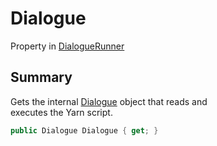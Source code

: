 # Dialogue

Property in [DialogueRunner](yarn.unity.dialoguerunner.md)

## Summary

Gets the internal [Dialogue](yarn.unity.dialoguerunner.dialogue.md) object that reads and\
executes the Yarn script.

```csharp
public Dialogue Dialogue { get; }
```
